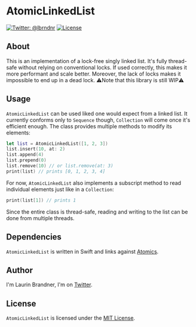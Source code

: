 # AtomicLinkedList

[![Twitter: @lbrndnr](https://img.shields.io/badge/contact-@lbrndnr-blue.svg?style=flat)](https://twitter.com/lbrndnr)
[![License](http://img.shields.io/badge/license-MIT-green.svg?style=flat)](https://github.com/lbrndnr/AtomicLinkedList/blob/master/LICENSE)

## About
This is an implementation of a lock-free singly linked list. It's fully thread-safe without relying on conventional locks. If used correctly, this makes it more performant and scale better. Moreover, the lack of locks makes it impossible to end up in a dead lock.
⚠️Note that this library is still WIP⚠️

## Usage
`AtomicLinkedList` can be used liked one would expect from a linked list. It currently conforms only to `Sequence` though, `Collection` will come once it's efficient enough.
The class provides multiple methods to modify its elements:
```swift
let list = AtomicLinkedList([1, 2, 3])
list.insert(10, at: 2)
list.append(4)
list.prepend(0)
list.remove(10) // or list.remove(at: 3)
print(list) // prints [0, 1, 2, 3, 4]
```

For now, `AtomicLinkedList` also implements a subscript method to read individual elements just like in a `Collection`:
```swift
print(list[1]) // prints 1
```

Since the entire class is thread-safe, reading and writing to the list can be done from multiple threads.

## Dependencies
`AtomicLinkedList` is written in Swift and links against [Atomics](https://github.com/glessard/swift-atomics). 

## Author
I'm Laurin Brandner, I'm on [Twitter](https://twitter.com/lbrndnr).

## License
`AtomicLinkedList` is licensed under the [MIT License](http://opensource.org/licenses/mit-license.php).

